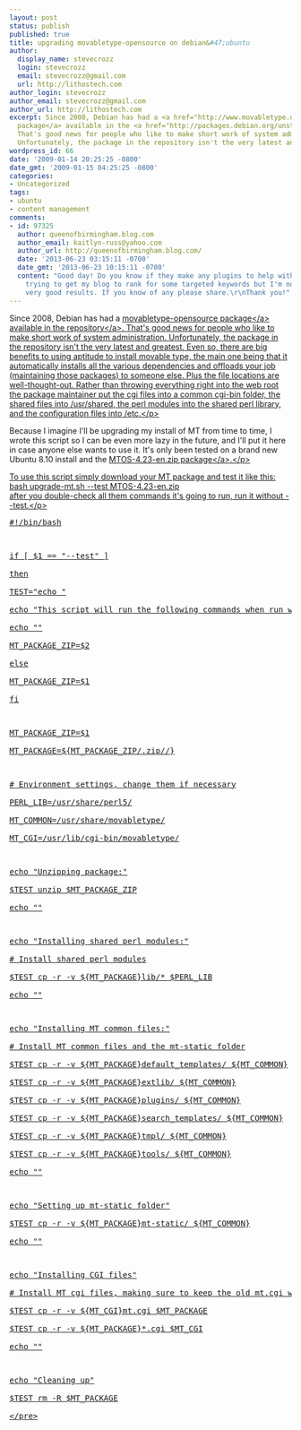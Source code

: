 ```yaml
---
layout: post
status: publish
published: true
title: upgrading movabletype-opensource on debian&#47;ubuntu
author:
  display_name: stevecrozz
  login: stevecrozz
  email: stevecrozz@gmail.com
  url: http://lithostech.com
author_login: stevecrozz
author_email: stevecrozz@gmail.com
author_url: http://lithostech.com
excerpt: Since 2008, Debian has had a <a href="http://www.movabletype.org/2008/04/_aptget_install_movabletypeope.html">movabletype-opensource
  package</a> available in the <a href="http://packages.debian.org/unstable/web/movabletype-opensource">repository</a>.
  That's good news for people who like to make short work of system administration.
  Unfortunately, the package in the repository isn't the very latest and greatest.
wordpress_id: 66
date: '2009-01-14 20:25:25 -0800'
date_gmt: '2009-01-15 04:25:25 -0800'
categories:
- Uncategorized
tags:
- ubuntu
- content management
comments:
- id: 97325
  author: queenofbirmingham.blog.com
  author_email: kaitlyn-russ@yahoo.com
  author_url: http://queenofbirmingham.blog.com/
  date: '2013-06-23 03:15:11 -0700'
  date_gmt: '2013-06-23 10:15:11 -0700'
  content: "Good day! Do you know if they make any plugins to help with \r\nSEO? I'm
    trying to get my blog to rank for some targeted keywords but I'm not \r\nseeing
    very good results. If you know of any please share.\r\nThank you!"
---
```

<p>Since 2008, Debian has had a <a href="http:&#47;&#47;www.movabletype.org&#47;2008&#47;04&#47;_aptget_install_movabletypeope.html">movabletype-opensource package<&#47;a> available in the <a href="http:&#47;&#47;packages.debian.org&#47;unstable&#47;web&#47;movabletype-opensource">repository<&#47;a>. That's good news for people who like to make short work of system administration. Unfortunately, the package in the repository isn't the very latest and greatest. Even so, there are big benefits to using aptitude to install movable type, the main one being that it automatically installs all the various dependencies and offloads your job (maintaining those packages) to someone else. Plus the file locations are well-thought-out. Rather than throwing everything right into the web root the package maintainer put the cgi files into a common cgi-bin folder, the shared files into &#47;usr&#47;shared, the perl modules into the shared perl library, and the configuration files into &#47;etc.<&#47;p><a id="more"></a><a id="more-66"></a></p>
<p>Because I imagine I'll be upgrading my install of MT from time to time, I wrote this script so I can be even more lazy in the future, and I'll put it here in case anyone else wants to use it. It's only been tested on a brand new Ubuntu 8.10 install and the <a href="http:&#47;&#47;www.movabletype.org&#47;downloads&#47;stable&#47;MTOS-4.23-en.zip">MTOS-4.23-en.zip package<&#47;a>.<&#47;p></p>
<p>To use this script simply download your MT package and test it like this:<br />
bash upgrade-mt.sh --test MTOS-4.23-en.zip<br />
after you double-check all them commands it's going to run, run it without --test.<&#47;p></p>
<pre>
#!&#47;bin&#47;bash</p>
<p>if [ $1 == "--test" ]<br />
then<br />
TEST="echo "<br />
echo "This script will run the following commands when run without --test:"<br />
echo ""<br />
MT_PACKAGE_ZIP=$2<br />
else<br />
MT_PACKAGE_ZIP=$1<br />
fi</p>
<p>MT_PACKAGE_ZIP=$1<br />
MT_PACKAGE=${MT_PACKAGE_ZIP&#47;.zip&#47;&#47;}</p>
<p># Environment settings, change them if necessary<br />
PERL_LIB=&#47;usr&#47;share&#47;perl5&#47;<br />
MT_COMMON=&#47;usr&#47;share&#47;movabletype&#47;<br />
MT_CGI=&#47;usr&#47;lib&#47;cgi-bin&#47;movabletype&#47;</p>
<p>echo "Unzipping package:"<br />
$TEST unzip $MT_PACKAGE_ZIP<br />
echo ""</p>
<p>echo "Installing shared perl modules:"<br />
# Install shared perl modules<br />
$TEST cp -r -v ${MT_PACKAGE}lib&#47;* $PERL_LIB<br />
echo ""</p>
<p>echo "Installing MT common files:"<br />
# Install MT common files and the mt-static folder<br />
$TEST cp -r -v ${MT_PACKAGE}default_templates&#47; ${MT_COMMON}<br />
$TEST cp -r -v ${MT_PACKAGE}extlib&#47; ${MT_COMMON}<br />
$TEST cp -r -v ${MT_PACKAGE}plugins&#47; ${MT_COMMON}<br />
$TEST cp -r -v ${MT_PACKAGE}search_templates&#47; ${MT_COMMON}<br />
$TEST cp -r -v ${MT_PACKAGE}tmpl&#47; ${MT_COMMON}<br />
$TEST cp -r -v ${MT_PACKAGE}tools&#47; ${MT_COMMON}<br />
echo ""</p>
<p>echo "Setting up mt-static folder"<br />
$TEST cp -r -v ${MT_PACKAGE}mt-static&#47; ${MT_COMMON}<br />
echo ""</p>
<p>echo "Installing CGI files"<br />
# Install MT cgi files, making sure to keep the old mt.cgi with the correct path to the MT modules<br />
$TEST cp -r -v ${MT_CGI}mt.cgi $MT_PACKAGE<br />
$TEST cp -r -v ${MT_PACKAGE}*.cgi $MT_CGI<br />
echo ""</p>
<p>echo "Cleaning up"<br />
$TEST rm -R $MT_PACKAGE<br />
<&#47;pre></p>
